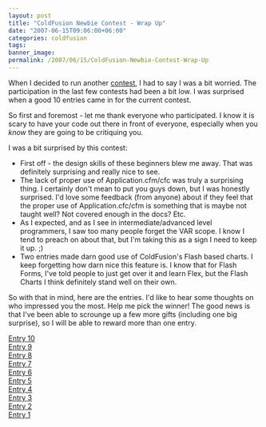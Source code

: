 ```yaml
---
layout: post
title: "ColdFusion Newbie Contest - Wrap Up"
date: "2007-06-15T09:06:00+06:00"
categories: coldfusion 
tags: 
banner_image: 
permalink: /2007/06/15/ColdFusion-Newbie-Contest-Wrap-Up
---
```


When I decided to run another <a href="http://www.raymondcamden.com/index.cfm/2007/4/16/ColdFusion-Newbie-Contest-Announced--Monster-Maker
">contest</a>, I had to say I was a bit worried. The participation in the last few contests had been a bit low. I was surprised when a good 10 entries came in for the current contest.
<!--more-->
So first and foremost - let me thank everyone who participated. I know it is scary to have your code out there in front of everyone, especially when you <i>know</i> they are going to be critiquing you. 

I was a bit surprised by this contest:

<ul>
<li>First off - the design skills of these beginners blew me away. That was definitely surprising and really nice to see.
<li>The lack of proper use of Application.cfm/cfc was truly a surprising thing. I certainly don't mean to put you guys down, but I was honestly surprised. I'd love some feedback (from anyone) about if they feel that the proper use of Application.cfc/cfm is something that is maybe not taught well? Not covered enough in the docs? Etc.
<li>As I expected, and as I see in intermediate/advanced level programmers, I saw too many people forget the VAR scope. I know I tend to preach on about that, but I'm taking this as a sign I need to keep it up. ;)
<li>Two entries made darn good use of ColdFusion's Flash based charts. I keep forgetting how darn nice this feature is. I know that for Flash Forms, I've told people to just get over it and learn Flex, but the Flash Charts I think definitely stand well on their own.
</ul>

So with that in mind, here are the entries. I'd like to hear some thoughts on who impressed you the most. Help me pick the winner! The good news is that I've been able to scrounge up a few more gifts (including one big surprise), so I will be able to reward more than one entry.

<a href="http://www.coldfusionjedi.com/index.cfm/2007/6/14/ColdFusion-Newbie-Contest--Entry-10">Entry 10</a><br>
<a href="http://www.coldfusionjedi.com/index.cfm/2007/6/13/ColdFusion-Newbie-Contest--Entry-9">Entry 9</a><br>
<a href="http://www.coldfusionjedi.com/index.cfm/2007/6/6/ColdFusion-Newbie-Contest--Entry-8">Entry 8</a><br>
<a href="http://www.coldfusionjedi.com/index.cfm/2007/5/31/ColdFusion-Newbie-Contest--Entry-7">Entry 7</a><br>
<a href="http://www.coldfusionjedi.com/index.cfm/2007/5/29/ColdFusion-Newbie-Contest--Entry-6">Entry 6</a><br>
<a href="http://www.coldfusionjedi.com/index.cfm/2007/5/26/ColdFusion-Newbie-Contest--Entry-5">Entry 5</a><br>
<a href="http://www.coldfusionjedi.com/index.cfm/2007/5/24/ColdFusion-Newbie-Contest--Entry-4">Entry 4</a><br>
<a href="http://www.coldfusionjedi.com/index.cfm/2007/5/22/ColdFusion-Newbie-Contest--Entry-3">Entry 3</a><br>
<a href="http://www.coldfusionjedi.com/index.cfm/2007/5/19/ColdFusion-Newbie-Contest--Entry-2">Entry 2</a><br>
<a href="http://www.coldfusionjedi.com/index.cfm/2007/5/17/ColdFusion-Newbie-Contest--Entry-1">Entry 1</a><br>